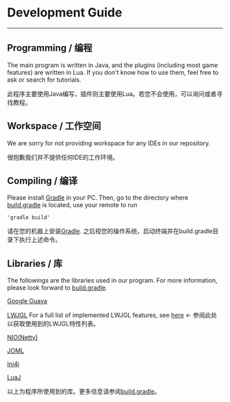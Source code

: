 # Development Guide
---
## Programming / 编程
The main program is written in Java, and the plugins (including most game features) are written in Lua. If you don't know how to use them, feel free to ask or search for tutorials.

此程序主要使用Java编写，插件则主要使用Lua。若您不会使用，可以询问或者寻找教程。

## Workspace / 工作空间
We are sorry for not providing workspace for any IDEs in our repository.

很抱歉我们并不提供任何IDE的工作环境。

## Compiling / 编译
Please install [Gradle](https://gradle.org/) in your PC. Then, go to the directory where [build.gradle](build.gradle) is located,
use your remote to run

	'gradle build'

请在您的机器上安装[Gradle](https://gradle.org/). 之后视您的操作系统，启动终端并在build.gradle目录下执行上述命令。

## Libraries / 库
The followings are the libraries used in our program. For more information, please look forward to [build.gradle](build.gradle).

[Google Guava](https://github.com/google/guava)


[LWJGL](https://www.lwjgl.org) For a full list of implemented LWJGL features, see [here](LWJGL_features.md) ← 参阅此处以获取使用到的LWJGL特性列表。


[NIO(Netty)](http://netty.io)


[JOML](https://github.com/JOML-CI/JOML)


[Ini4j](http://ini4j.sourceforge.net/)


[LuaJ](http://www.luaj.org)


以上为程序所使用到的库。更多信息请参阅[build.gradle](build.gradle)。

